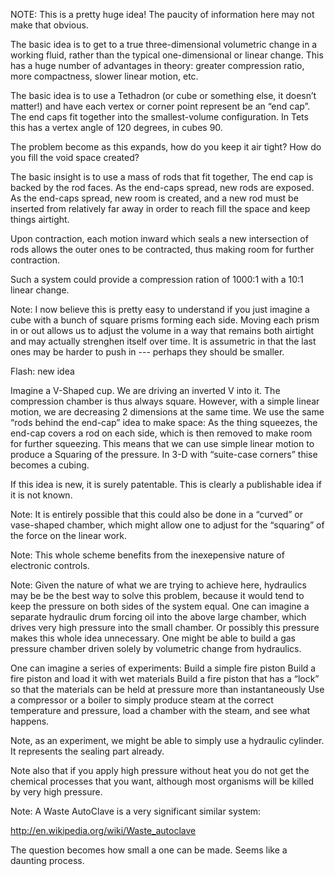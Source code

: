 NOTE:  This is a pretty huge idea!  The paucity of information here may not make that obvious.

The basic idea is to get to a true three-dimensional volumetric change in a working fluid, rather than the typical one-dimensional or linear change.  This has a huge number of advantages in theory: greater compression ratio, more compactness, slower linear motion, etc.

The basic idea is to use a Tethadron (or cube or something else, it doesn’t matter!) and have each vertex or corner point represent be an “end cap”.  The end caps fit together into the smallest-volume configuration.  In Tets this has a vertex angle of 120 degrees, in cubes 90.

The problem become as this expands, how do you keep it air tight? How do you fill the void space created?

The basic insight is to use a mass of rods that fit together,  The end cap is backed by the rod faces.  As the end-caps spread, new rods are exposed.  As the end-caps spread, new room is created, and a new rod must be inserted from relatively far away in order to reach fill the space and keep things airtight.

Upon contraction, each motion inward which seals a new intersection of rods allows the outer ones to be contracted, thus making room for further contraction.

Such a system could provide a compression ration of 1000:1 with a 10:1 linear change.

Note: I now believe this is pretty easy to understand if you just imagine a cube with a bunch of square prisms forming each side.  Moving each prism in or out allows us to adjust the volume in a way that remains both airtight and may actually strenghen itself over time.  It is assumetric in that the last ones may be harder to push in --- perhaps they should be smaller.

Flash: new idea

Imagine a V-Shaped cup.  We are driving an inverted V into it.  The compression chamber is thus always square.  However, with a simple linear motion, we are decreasing 2 dimensions at the same time.  We use the same “rods behind the end-cap” idea to make space: As the thing squeezes, the end-cap covers a rod on each side, which is then removed to make room for further squeezing.  This means that we can use simple linear motion to produce a Squaring of the pressure.  In 3-D with “suite-case corners” thise becomes a cubing.



If this idea is new, it is surely patentable.  This is clearly a publishable idea if it is not known.

Note: It is entirely possible that this could also be done in a “curved” or vase-shaped chamber, which might allow one to adjust for the “squaring” of the force on the linear work.

Note: This whole scheme benefits from the inexepensive nature of electronic controls.



Note: Given the nature of what we are trying to achieve here, hydraulics may be be the best way to solve this problem, because it would tend to keep the pressure on both sides of the  system equal.  One can imagine a separate hydraulic drum forcing oil into the above large chamber, which drives very high pressure into the small chamber.  Or possibly this pressure makes this whole idea unnecessary.  One might be able to build a gas pressure chamber driven solely by volumetric change from hydraulics.

One can imagine a series of experiments:
Build a simple fire piston
Build a fire piston and load it with wet materials
Build a fire piston that has a “lock” so that the materials can be held at pressure more than instantaneously
Use a compressor or a boiler to simply produce steam at the correct temperature and pressure, load a chamber with the steam, and see what happens.


Note, as an experiment, we might be able to simply use a hydraulic cylinder.  It represents the sealing part already.

Note also that if you apply high pressure without heat you do not get the chemical processes that you want, although most organisms will be killed by very high pressure.

Note: A Waste AutoClave is a very significant similar system:

http://en.wikipedia.org/wiki/Waste_autoclave

The question becomes how small a one can be made.  Seems like a daunting process.


